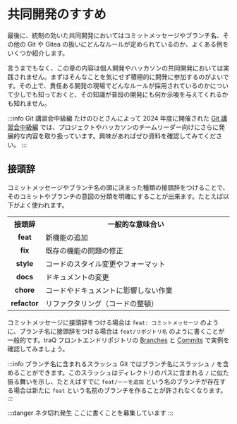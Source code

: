 # 共同開発のすすめ

最後に、統制の効いた共同開発においてはコミットメッセージやブランチ名、その他の Git や Gitea の扱いにどんなルールが定められているのか、よくある例をいくつか紹介します。

言うまでもなく、この章の内容は個人開発やハッカソンの共同開発においては実践されません。まずはそんなことを気にせず積極的に開発に参加するのがよいです。その上で、責任ある開発の現場でどんなルールが採用されているのかについて少しでも知っておくと、その知識が普段の開発にも何か示唆を与えてくれるかも知れません。

:::info Git 講習会中級編
たけのひとさんによって 2024 年度に開催された [Git 講習会中級編](https://q.trap.jp/files/151ef5c6-000e-4477-b767-07cf44fda757) では、プロジェクトやハッカソンのチームリーダー向けにさらに発展的な内容を取り扱っています。興味があればぜひ資料を確認してみてください。
:::

## 接頭辞

コミットメッセージやブランチ名の頭に決まった種類の接頭辞をつけることで、そのコミットやブランチの意図の分類を明確にすることが出来ます。たとえば以下がよく使われます。

<table style="width: 100%; border-collapse: collapse;">
  <tr>
    <th style="width: auto; text-align: center">接頭辞</th>
    <th style="width: 100%;">一般的な意味合い</th>
  </tr>
  <tr>
    <td style="text-align: center"><strong>feat</strong></td>
    <td>新機能の追加</td>
  </tr>
    <tr>
    <td style="text-align: center"><strong>fix</strong></td>
    <td>既存の機能の問題の修正</td>
  </tr>
  <tr>
    <td style="text-align: center"><strong>style</strong></td>
    <td>コードのスタイル変更やフォーマット</td>
  </tr>
  <tr>
    <td style="text-align: center"><strong>docs</strong></td>
    <td>ドキュメントの変更</td>
  </tr>
  <tr>
    <td style="text-align: center"><strong>chore</strong></td>
    <td>コードやドキュメントに影響しない作業</td>
  </tr>
  <tr>
    <td style="text-align: center"><strong>refactor</strong></td>
    <td>リファクタリング（コードの整頓）</td>
  </tr>
</table>

コミットメッセージに接頭辞をつける場合は `feat: コミットメッセージ` のように、ブランチ名に接頭辞をつける場合は `feat/リポジトリ名` のように書くことが一般的です。traQ フロントエンドリポジトリの [Branches](https://github.com/traPtitech/traQ_S-UI/branches/all) と [Commits](https://github.com/traPtitech/traQ_S-UI/commits/master/) で実例を確認してみましょう。

:::info ブランチ名に含まれるスラッシュ
Git ではブランチ名にスラッシュ `/` を含めることができます。このスラッシュはディレクトリのパスに含まれる `/` に似た振る舞いを示し、たとえばすでに `feat/ーーを追加` という名のブランチが存在する場合は新たに `feat` という名前のブランチを作ることが許されなくなります。
:::

:::danger ネタ切れ発生
ここに書くことを募集しています
:::